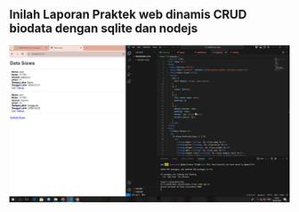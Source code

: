 ---
---
## Inilah Laporan Praktek web dinamis CRUD biodata dengan sqlite dan nodejs
![assets](/assets/hasil-praktek-web-dinamis.PNG)

